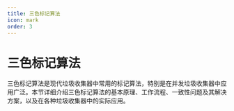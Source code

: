 ```yaml
---
title: 三色标记算法
icon: mark
order: 3
---
```


# 三色标记算法

三色标记算法是现代垃圾收集器中常用的标记算法，特别是在并发垃圾收集器中应用广泛。本节详细介绍三色标记算法的基本原理、工作流程、一致性问题及其解决方案，以及在各种垃圾收集器中的实际应用。
